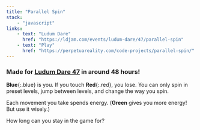 ```yaml
---
title: "Parallel Spin"
stack:
    - "javascript"
links:
    - text: "Ludum Dare"
      href: "https://ldjam.com/events/ludum-dare/47/parallel-spin"
    - text: "Play"
      href: "https://perpetuareality.com/code-projects/parallel-spin/"
---
```

### Made for [Ludum Dare 47](https://ldjam.com/events/ludum-dare/47) in around 48 hours!

**Blue**{:.blue} is you. If you touch **Red**{:.red}, you lose. You can only spin in preset levels, jump between levels, and change the way you spin.

Each movement you take spends energy. (**Green** gives you more energy! But use it wisely.)

How long can you stay in the game for?